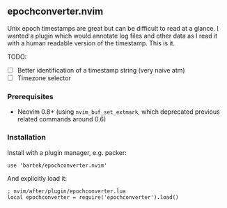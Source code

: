 ## epochconverter.nvim

Unix epoch timestamps are great but can be difficult to read at a glance. I
wanted a plugin which would annotate log files and other data as I read it with
a human readable version of the timestamp. This is it.

TODO:

- [ ] Better identification of a timestamp string (very naive atm)
- [ ] Timezone selector

### Prerequisites

* Neovim 0.8+ (using `nvim_buf_set_extmark`, which deprecated previous related commands around 0.6)

### Installation

Install with a plugin manager, e.g. packer:

    use 'bartek/epochconverter.nvim'

And explicitly load it:

    ; nvim/after/plugin/epochconverter.lua
    local epochconverter = require('epochconverter').load()
